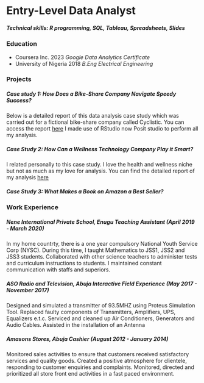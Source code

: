 # Entry-Level Data Analyst
##### Technical skills: R programming, SQL, Tableau, Spreadsheets, Slides

### Education
* Coursera Inc. 2023 *Google Data Analytics Certificate*
* University of Nigeria 2018 *B.Eng Electrical Engineering*

### Projects
##### Case study 1: How Does a Bike-Share Company Navigate Speedy Success?
Below is a detailed report of this data analysis case study which was carried out for a fictional bike-share company called Cyclistic. You can access the report [here](https://pink-audra-80.tiiny.site) I made use of RStudio now Posit studio to perform all my analysis.

##### Case Study 2: How Can a Wellness Technology Company Play it Smart?
I related personally to this case study. I love the health and wellness niche but not as much as my love for analysis. You can find the detailed report of my analysis [here]()
##### Case Study 3: What Makes a Book on Amazon a Best Seller?

### Work Experience 
##### Nene International Private School, Enugu *Teaching Assistant (April 2019 - March 2020)*
In my home countrty, there is a one year compulsory National Youth Service Corp (NYSC). During this time, I taught Mathematics to JSS1, JSS2 and JSS3 students. Collaborated with other science teachers to administer tests and curriculum instructions to students. I maintained constant communication with staffs and superiors. 

##### ASO Radio and Television, Abuja  *Interactive Field Experience (May 2017 - November 2017)*
Designed and simulated a transmitter of 93.5MHZ using Proteus Simulation Tool. Replaced faulty components of Transmitters, Amplifiers, UPS, Equalizers e.t.c. Serviced and cleaned up Air Conditioners, Generators and Audio Cables. Assisted in the installation of an Antenna

##### Amasons Stores, Abuja *Cashier (August 2012 - January 2014)*
Monitored sales activities to ensure that customers received satisfactory services and quality goods. Created a positive atmosphere for clientele, responding to customer enquiries and complaints. Monitored, directed and prioritized all store front end activities in a fast paced environment.
